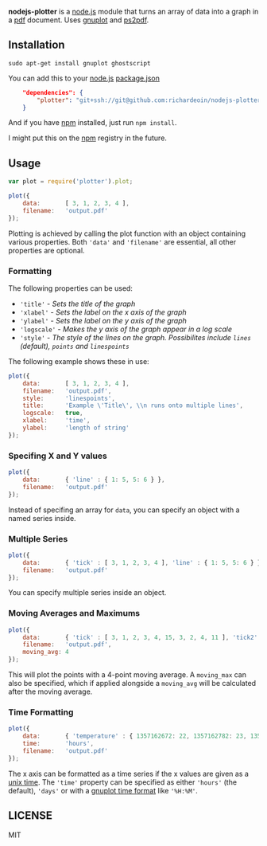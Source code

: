 **nodejs-plotter** is a [node.js](http://nodejs.org/) module that turns an array of data into a graph in a [pdf](http://www.adobe.com/products/acrobat/adobepdf.html) document. Uses [gnuplot](http://www.gnuplot.info/) and [ps2pdf](http://pages.cs.wisc.edu/~ghost/doc/AFPL/6.50/Ps2pdf.htm).

## Installation ##

```
sudo apt-get install gnuplot ghostscript
```

You can add this to your [node.js](http://nodejs.org/) [package.json](http://docs.nodejitsu.com/articles/getting-started/npm/what-is-the-file-package-json)

```json
	"dependencies": {
		"plotter": "git+ssh://git@github.com:richardeoin/nodejs-plotter.git",
	}
```

And if you have [npm](https://npmjs.org/) installed, just run `npm install`.

I might put this on the [npm](https://npmjs.org/) registry in the future.

## Usage ##

```javascript
var plot = require('plotter').plot;

plot({
	data:		[ 3, 1, 2, 3, 4 ],
	filename:	'output.pdf'
});
```

Plotting is achieved by calling the plot function with an object containing various properties. Both `'data'` and `'filename'` are essential, all other properties are optional.

### Formatting ###

The following properties can be used:
* `'title'` - _Sets the title of the graph_
* `'xlabel'` - _Sets the label on the x axis of the graph_
* `'ylabel'` - _Sets the label on the y axis of the graph_
* `'logscale'` - _Makes the y axis of the graph appear in a log scale_
* `'style'` - _The style of the lines on the graph. Possibilites include `lines` (default), `points` and `linespoints`_

The following example shows these in use:

```javascript
plot({	
	data:		[ 3, 1, 2, 3, 4 ],
	filename:	'output.pdf',
	style:		'linespoints',
	title:		'Example \'Title\', \\n runs onto multiple lines',
	logscale:	true,
	xlabel:		'time',
	ylabel:		'length of string'
});
```

### Specifing X and Y values ###

```javascript
plot({
	data:		{ 'line' : { 1: 5, 5: 6 } },
	filename:	'output.pdf'
});
```

Instead of specifing an array for `data`, you can specify an object with a named series inside.

### Multiple Series ###

```javascript
plot({
	data:		{ 'tick' : [ 3, 1, 2, 3, 4 ], 'line' : { 1: 5, 5: 6 } },
	filename:	'output.pdf'
});
```

You can specify multiple series inside an object.

### Moving Averages and Maximums ###

```javascript
plot({
	data:		{ 'tick' : [ 3, 1, 2, 3, 4, 15, 3, 2, 4, 11 ], 'tick2' : [ 3, 10, 2, 30, 4, 15, 3, 20, 4, 11 ] },
	filename:	'output.pdf',
	moving_avg:	4
});
```

This will plot the points with a 4-point moving average. A `moving_max` can also be specified, which if applied alongside a `moving_avg` will be calculated after the moving average.

### Time Formatting ###

```javascript
plot({
	data:		{ 'temperature' : { 1357162672: 22, 1357162782: 23, 1357162892: 24 } },
	time:		'hours',
	filename:	'output.pdf'
});
```

The x axis can be formatted as a time series if the x values are given as a [unix time](http://en.wikipedia.org/wiki/Unix_time). The `'time'` property can be specified as either `'hours'` (the default), `'days'` or with a [gnuplot time format](http://gnuplot.sourceforge.net/docs_4.2/node274.html) like `'%H:%M'`.

## LICENSE ###

MIT
